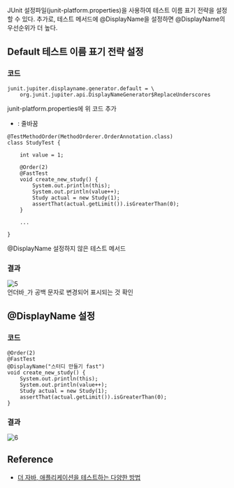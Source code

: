 JUnit 설정파일(junit-platform.properties)을 사용하여 테스트 이름 표기 전략을 설정할 수 있다. 추가로, 테스트 메서드에 \@DisplayName을 설정하면 \@DisplayName의 우선순위가 더 높다.

## Default 테스트 이름 표기 전략 설정
### 코드
```
junit.jupiter.displayname.generator.default = \
    org.junit.jupiter.api.DisplayNameGenerator$ReplaceUnderscores
```
junit-platform.properties에 위 코드 추가
* \: 줄바꿈

```
@TestMethodOrder(MethodOrderer.OrderAnnotation.class)
class StudyTest {

    int value = 1;

    @Order(2)
    @FastTest
    void create_new_study() {
        System.out.println(this);
        System.out.println(value++);
        Study actual = new Study(1);
        assertThat(actual.getLimit()).isGreaterThan(0);
    }

    ...

}
```
\@DisplayName 설정하지 않은 테스트 메서드

### 결과
![5](https://raw.githubusercontent.com/smpark1020/tistory-smpark/master/images/%5BJUnit5%5D%20junit-platform.properties/5.PNG)   
언더바```_```가 공백 문자로 변경되어 표시되는 것 확인

## \@DisplayName 설정
### 코드
```
@Order(2)
@FastTest
@DisplayName("스터디 만들기 fast")
void create_new_study() {
    System.out.println(this);
    System.out.println(value++);
    Study actual = new Study(1);
    assertThat(actual.getLimit()).isGreaterThan(0);
}
```

### 결과
![6](https://raw.githubusercontent.com/smpark1020/tistory-smpark/master/images/%5BJUnit5%5D%20junit-platform.properties/6.PNG)


## Reference
* [더 자바, 애플리케이션을 테스트하는 다양한 방법](https://www.inflearn.com/course/%EA%B0%9C%EB%B0%9C%EC%9E%90-%EC%9D%B8%ED%84%B0%EB%B7%B0?inst=9746dbc4)